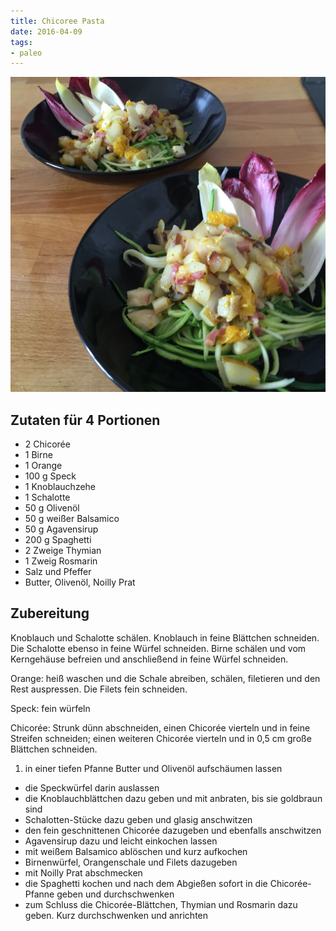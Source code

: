 ```yaml
---
title: Chicoree Pasta
date: 2016-04-09
tags:
- paleo
---
```


![](/img/chicoree-pasta.jpg)

## Zutaten für 4 Portionen

- 2 Chicorée
- 1 Birne
- 1 Orange
- 100 g Speck
- 1 Knoblauchzehe
- 1 Schalotte
- 50 g Olivenöl
- 50 g weißer Balsamico
- 50 g Agavensirup
- 200 g Spaghetti
- 2 Zweige Thymian
- 1 Zweig Rosmarin
- Salz und Pfeffer
- Butter, Olivenöl, Noilly Prat

## Zubereitung

Knoblauch und Schalotte schälen. Knoblauch in feine Blättchen schneiden. Die Schalotte ebenso in feine Würfel schneiden. Birne schälen und vom Kerngehäuse befreien und anschließend in feine Würfel schneiden.

Orange: heiß waschen und die Schale abreiben, schälen, filetieren und den Rest auspressen. Die Filets fein schneiden.

Speck: fein würfeln

Chicorée: Strunk dünn abschneiden, einen Chicorée vierteln und in feine Streifen schneiden; einen weiteren Chicorée vierteln und in 0,5 cm große Blättchen schneiden.

1. in einer tiefen Pfanne Butter und Olivenöl aufschäumen lassen
- die Speckwürfel darin auslassen
- die Knoblauchblättchen dazu geben und mit anbraten, bis sie goldbraun sind
- Schalotten-Stücke dazu geben und glasig anschwitzen
- den fein geschnittenen Chicorée dazugeben und ebenfalls anschwitzen
- Agavensirup dazu und leicht einkochen lassen
- mit weißem Balsamico ablöschen und kurz aufkochen
- Birnenwürfel, Orangenschale und Filets dazugeben
- mit Noilly Prat abschmecken
- die Spaghetti kochen und nach dem Abgießen sofort in die Chicorée-Pfanne geben und durchschwenken
- zum Schluss die Chicorée-Blättchen, Thymian und Rosmarin dazu geben. Kurz durchschwenken und anrichten
